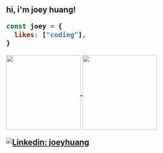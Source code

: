 <h2> hi, i'm joey huang!

```javascript
const joey = {
  likes: ["coding"],
}
```

<a href="https://github.com/anuraghazra/github-readme-stats">
  <img height=200 align="center" src="https://github-readme-stats.vercel.app/api?username=jyyhuang&theme=dark&show_icons=true" />
</a>
<a href="https://github.com/anuraghazra/convoychat">
  <img height=200 align="center" src="https://github-readme-stats.vercel.app/api/top-langs?username=jyyhuang&layout=compact&langs_count=8&card_width=320&theme=dark" />
</a>

[![Linkedin: joeyhuang](https://img.shields.io/badge/-joeyhuang-blue?style=flat-square&logo=Linkedin&logoColor=white&link=https://www.linkedin.com/in/joeyhuang3/)](https://www.linkedin.com/in/joeyhuang3/)
</h2>
